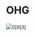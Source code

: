 # OHG
![이미지](https://postfiles.pstatic.net/MjAyNDA5MDlfMSAg/MDAxNzI1ODc5NTI5NDc2.kRuSHmpFBXmFuvv481ZZGNGIsCxDoStVhxUVYyzhmSUg.jnzqXel04m_tRDfVmzX9WyjrRdRAvY9Wrn_fsUX8CTAg.PNG/%ED%8F%AC%EC%8A%A4%ED%84%B0%EC%82%AC%EC%A7%84.png?type=w773)
